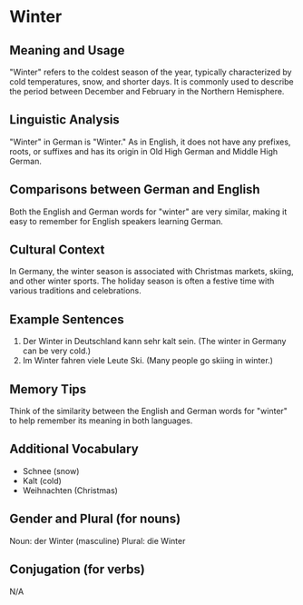# Winter
## Meaning and Usage
"Winter" refers to the coldest season of the year, typically characterized by cold temperatures, snow, and shorter days. It is commonly used to describe the period between December and February in the Northern Hemisphere. 
## Linguistic Analysis
"Winter" in German is "Winter." As in English, it does not have any prefixes, roots, or suffixes and has its origin in Old High German and Middle High German.
## Comparisons between German and English
Both the English and German words for "winter" are very similar, making it easy to remember for English speakers learning German.
## Cultural Context
In Germany, the winter season is associated with Christmas markets, skiing, and other winter sports. The holiday season is often a festive time with various traditions and celebrations.
## Example Sentences
1. Der Winter in Deutschland kann sehr kalt sein. (The winter in Germany can be very cold.)
2. Im Winter fahren viele Leute Ski. (Many people go skiing in winter.)
## Memory Tips
Think of the similarity between the English and German words for "winter" to help remember its meaning in both languages.
## Additional Vocabulary
- Schnee (snow)
- Kalt (cold)
- Weihnachten (Christmas)
## Gender and Plural (for nouns)
Noun: der Winter (masculine)
Plural: die Winter
## Conjugation (for verbs)
N/A